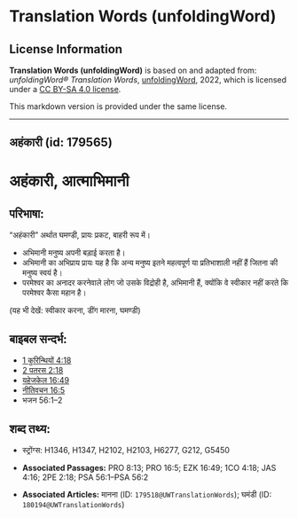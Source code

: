 # Translation Words (unfoldingWord)

## License Information

**Translation Words (unfoldingWord)** is based on and adapted from: _unfoldingWord® Translation Words_, [unfoldingWord](https://unfoldingword.org/utw), 2022, which is licensed under a [CC BY-SA 4.0 license](https://creativecommons.org/licenses/by-sa/4.0/legalcode.en).

This markdown version is provided under the same license.



--------------------------------

## अहंकारी (id: 179565)

अहंकारी, आत्माभिमानी
====================

परिभाषा:
--------

“अहंकारी” अर्थात घमण्डी, प्रायः प्रकट, बाहरी रूप में।

* अभिमानी मनुष्य अपनी बड़ाई करता है।
* अभिमानी का अभिप्राय प्रायः यह है कि अन्य मनुष्य इतने महत्वपूर्ण या प्रतिभाशाली नहीं हैं जितना की मनुष्य स्वयं है।
* परमेश्वर का अनादर करनेवाले लोग जो उसके विद्रोही है, अभिमानी हैं, क्योंकि वे स्वीकार नहीं करते कि परमेश्वर कैसा महान है।

(यह भी देखें: स्वीकार करना, डींग मारना, घमण्डी)

बाइबल सन्दर्भ:
--------------

* [1 कुरिन्थियों 4:18](https://ref.ly/1Cor0:0)
* [2 पतरस 2:18](https://ref.ly/2Pet0:0)
* [यहेजकेल 16:49](https://ref.ly/Ezek16:49)
* [नीतिवचन 16:5](https://ref.ly/Prov16:5)
* भजन 56:1–2

शब्द तथ्य:
----------

* स्ट्रोंग्स: H1346, H1347, H2102, H2103, H6277, G212, G5450

* **Associated Passages:** PRO 8:13; PRO 16:5; EZK 16:49; 1CO 4:18; JAS 4:16; 2PE 2:18; PSA 56:1–PSA 56:2
* **Associated Articles:** मानना (ID: `179518@UWTranslationWords`); घमंडी (ID: `180194@UWTranslationWords`)

